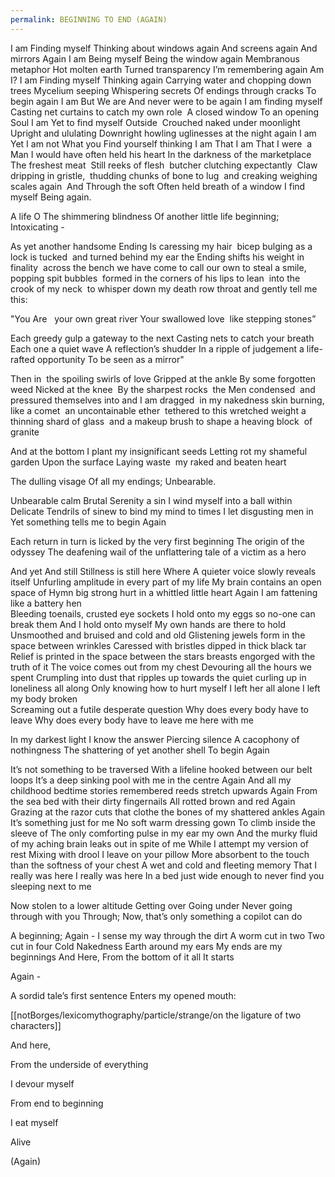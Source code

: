 ```yaml
---
permalink: BEGINNING TO END (AGAIN)
---
```

I am
Finding myself
Thinking about windows again
And screens again
And mirrors
Again
I am
Being myself
Being the window again
Membranous metaphor
Hot molten earth
Turned
transparency
I’m remembering again
Am I?
I am
Finding myself
Thinking again
Carrying water
and chopping down trees
Mycelium seeping
Whispering secrets
Of endings
through cracks
To begin
again
I am
But
We are
And never were to be
again
I am finding myself
Casting net curtains
to catch my own role 
A closed window
To an opening
Soul
I am
Yet
to find myself
Outside 
Crouched naked
under moonlight
Upright
and ululating
Downright
howling uglinesses at the night again
I am
Yet
I am not
What you
Find yourself
thinking
I am
That I
am
That I
were 
a Man
I would have often held his heart
In the darkness of the marketplace
The freshest meat 
Still reeks of flesh 
butcher clutching
expectantly 
Claw dripping in gristle, 
thudding chunks of bone to lug 
and creaking weighing scales again 
And
Through the soft
Often held
breath
of a window
I find myself
Being
again.


A life 
O The shimmering blindness
Of another little life
beginning;
Intoxicating -

As yet another handsome Ending 
Is caressing my hair 
bicep bulging as a lock is tucked 
and turned behind my ear
the Ending shifts his weight in finality 
across the bench
we have come to call our own
to steal a smile, popping spit bubbles 
formed in the corners of his lips
to lean 
into the crook of my neck 
to whisper down my death row throat
and gently tell me this:

"You Are  
your own great river
Your swallowed love 
like stepping stones”

Each greedy gulp a gateway
to the next 
Casting nets 
to catch your breath 
Each one
a quiet wave 
A reflection’s shudder
In a ripple of judgement
a life-rafted opportunity
To be seen
as a mirror"

Then in 
the spoiling swirls of love
Gripped at the ankle
By some forgotten weed
Nicked at the knee 
By the sharpest rocks 
the Men condensed 
and pressured themselves into
and I am dragged 
in my nakedness
skin burning, like a comet 
an uncontainable ether 
tethered to this wretched weight
a thinning shard of glass 
and a makeup brush
to shape a heaving block 
of granite 

And at the bottom
I plant my insignificant seeds
Letting rot my shameful garden
Upon the surface
Laying waste 
my raked and beaten heart

The dulling visage
Of all my endings;
Unbearable.

Unbearable calm 
Brutal 
Serenity a sin I wind myself into a ball within 
Delicate Tendrils of sinew to bind my mind to times I let disgusting men in 
Yet something tells me to begin 
Again 

Each return in turn is licked by the very first beginning 
The origin of the odyssey 
The deafening wail of the unflattering tale of a victim as a hero 

And yet 
And still 
Stillness is still here 
Where 
A quieter voice 
slowly reveals itself 
Unfurling amplitude in every part of my life 
My brain contains an open space of Hymn 
big strong hurt in a whittled little heart 
Again 
I am fattening like a battery hen  
Bleeding toenails, crusted eye sockets 
I hold onto my eggs so no-one can break them 
And 
I hold onto myself 
My own hands are there to hold 
Unsmoothed and bruised and cold and old 
Glistening jewels form in the space between wrinkles 
Caressed with bristles dipped in thick black tar 
Relief is printed in the space between the stars 
breasts engorged with the truth of it 
The voice comes out from my chest 
Devouring all the hours we spent 
Crumpling into dust that ripples up towards the quiet 
curling up in loneliness all along 
Only knowing how to hurt myself 
I left her all alone 
I left my body broken  
Screaming out a futile desperate question 
Why does every body have to leave 
Why does every body 
have to leave me here with me 

In my darkest light 
I know the answer 
Piercing silence 
A cacophony of nothingness 
The shattering of yet another shell 
To begin 
Again 

It’s not something to be traversed 
With a lifeline hooked between our belt loops 
It’s a deep sinking pool with me in the centre 
Again
And all my childhood bedtime stories 
remembered reeds stretch upwards 
Again 
From the sea bed
with their dirty fingernails
All rotted brown and red 
Again 
Grazing at the razor cuts that clothe the bones of my shattered ankles 
Again 
It’s something just for me 
No soft warm dressing gown 
To climb inside the sleeve of
The only comforting pulse in my ear my own 
And the murky fluid of my aching brain 
leaks out in spite of me 
While I attempt my version of rest 
Mixing with drool I leave on your pillow 
More absorbent to the touch
than the softness of your chest 
A wet and cold and fleeting memory 
That I really was here
I really was here 
In a bed just wide enough to never find you sleeping next to me 
 
Now stolen to a lower altitude 
Getting over Going under 
Never going through with you 
Through; 
Now, 
that’s only 
something a copilot can do 

A beginning;
Again - 
I sense my way through the dirt
A worm cut in two 
Two cut in four 
Cold 
Nakedness 
Earth around my ears 
My ends are my beginnings 
And Here, 
From the bottom of it all
It starts
 
Again -

A sordid tale’s first sentence 
Enters my opened mouth:

[[notBorges/lexicomythography/particle/strange/on the ligature of two characters]]



And here, 

From the underside of everything 

I devour myself 

From end to beginning 

I eat myself 
 
Alive 

(Again)